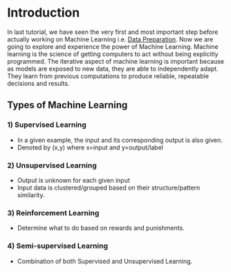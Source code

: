 # Introduction

In last tutorial, we have seen the very first and most important step before actually working on Machine Learning i.e. [Data Preparation](https://github.com/anantbara/Machine-Learning-Tutorials/blob/master/UG/2.%20Data_Preparation/Data%20Preparation.md). Now we are going to explore and experience the power of Machine Learning. Machine learning is the science of getting computers to act without being explicitly programmed. The iterative aspect of machine learning is important because as models are exposed to new data, they are able to independently adapt. They learn from previous computations to produce reliable, repeatable decisions and results. 

## Types of Machine Learning

### 1) Supervised Learning
* In a given example, the input and its corresponding output is also given.
* Denoted by (x,y) where x=input and y=output/label

### 2) Unsupervised Learning
* Output is unknown for each given input
* Input data is clustered/grouped based on their structure/pattern similarity.

### 3) Reinforcement Learning
* Determine what to do based on rewards and punishments.

### 4) Semi-supervised Learning
* Combination of both Supervised and Unsupervised Learning.